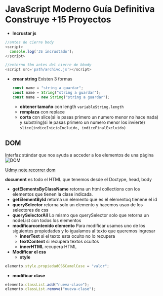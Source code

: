 # JavaScript Moderno Guía Definitiva Construye +15 Proyectos

- **Incrustar js**

```js
//antes de cierre body
<script>
  console.log('JS incrustado');
</script>

//externo tbn antes del cierre de bbody
<script src='path/archivo.js'></script>
```

- **crear string** Existen 3 formas
  ```js
  const name = "string a guardar";
  const name = String("string a guardar");
  const name = new String("string a guardar");
  ```
  - **obtener tamaño** con length `variableString.length`
  - **remplaza** con replace
  - **corta** con slice(si le pasas primero un numero menor no hace nada) y substring(si le pasas primero un numero menor los invierte) `slice(indiceInicioIncluido, indiceFinalExcluido)`

## DOM

Interfaz stándar que nos ayuda a acceder a los elementos de una página
![DOM]("../images/Screenshot_20200913_172617.png")

[Udmy note recorrer dom](https://www.udemy.com/course/javascript-moderno-guia-definitiva-construye-10-proyectos/learn/lecture/21851110?start=69#notes)

**document** es todo el HTML que tenemos desde el Doctype, head, body

- **getElementsByClassName** retorna un html collections con los elementos que tienen la clase indicada.
- **getElementById** retorna un elemento que es el elementoq tienene el id
- **querySelector** retorna solo un elemento y hacemos usao de los selectores de css
- **querySelectorAll** Lo mismo que querySelector solo que retorna un nodeList con todos los elementos
- **modificarcontenido elemento** Para modificar usamos uno de los siguientes propiedades y lo igualamos al texto que queremos ingresar
  - **innerText** si el texto esta oculto no lo recupera
  - **textContent** si recupera textos ocultos
  - **innerHTML** recupera HTML
- **Modificar el css**
  - **style**

```js
elemento.style.propiedadCSSCamelCase = "valor";
```

- **modificar clase**

```js
elemento.classList.add("nueva-clase");
elemento.classList.remove("nueva-clase");
```

